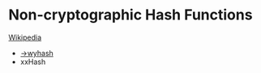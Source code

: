 # Non-cryptographic Hash Functions
[Wikipedia](https://en.wikipedia.org/wiki/Non-cryptographic_hash_function)

- [→wyhash](wyhash.md)
- xxHash